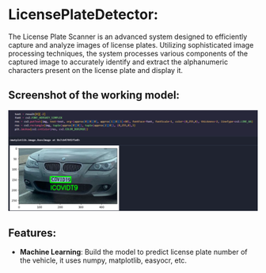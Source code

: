 # LicensePlateDetector:
The License Plate Scanner is an advanced system designed to efficiently capture and analyze images of license plates. Utilizing sophisticated image processing techniques, the system processes various components of the captured image to accurately identify and extract the alphanumeric characters present on the license plate and display it.

## Screenshot of the working model:
<img width="1407" alt="image" 
 src="https://github.com/SriKrishna134/LicensePlateDetector-/blob/main/assets/thumbnail.png">

## Features:
- **Machine Learning**: Build the model to predict license plate number of the vehicle, it uses numpy, matplotlib, easyocr, etc.
